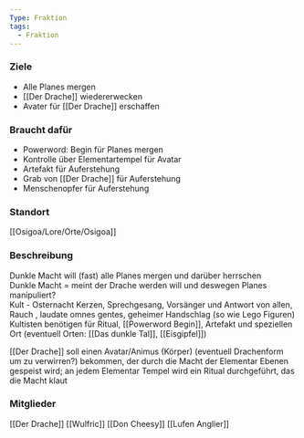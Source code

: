 ```yaml
---
Type: Fraktion
tags:
  - Fraktion
---
```


### Ziele
- Alle Planes mergen
- [[Der Drache]] wiedererwecken
- Avater für [[Der Drache]] erschaffen
### Braucht dafür
- Powerword: Begin für Planes mergen
- Kontrolle über Elementartempel für Avatar
- Artefakt für Auferstehung
- Grab von [[Der Drache]] für Auferstehung
- Menschenopfer für Auferstehung
### Standort
[[Osigoa/Lore/Orte/Osigoa]]
### Beschreibung
Dunkle Macht will (fast) alle Planes mergen und darüber herrschen  
Dunkle Macht = meint der Drache werden will und deswegen Planes manipuliert?  
Kult - Osternacht Kerzen, Sprechgesang, Vorsänger und Antwort von allen, Rauch , laudate omnes gentes, geheimer Handschlag (so wie Lego Figuren)
Kultisten benötigen für Ritual, [[Powerword Begin]], Artefakt und speziellen Ort (eventuell Orten: [[Das dunkle Tal]], [[Eisgipfel]])

 [[Der Drache]] soll einen Avatar/Animus (Körper) (eventuell Drachenform um zu verwirren?) bekommen, der durch die Macht der Elementar Ebenen gespeist wird; an jedem Elementar Tempel wird ein Ritual durchgeführt, das die Macht klaut
### Mitglieder
[[Der Drache]]
[[Wulfric]]
[[Don Cheesy]]
[[Lufen Anglier]]
